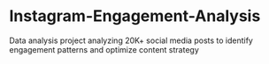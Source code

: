 # Instagram-Engagement-Analysis
Data analysis project analyzing 20K+ social media posts to identify engagement patterns and optimize content strategy
